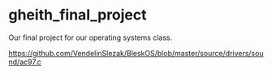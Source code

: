 # gheith_final_project
Our final project for our operating systems class. 

https://github.com/VendelinSlezak/BleskOS/blob/master/source/drivers/sound/ac97.c